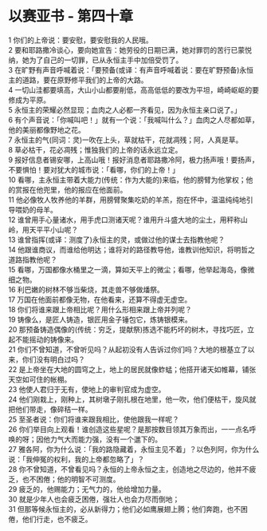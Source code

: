 # 以赛亚书 - 第四十章
  
 1 你们的上帝说：要安慰，要安慰我的人民哦。  
 2 要和耶路撒冷谈心，要向她宣告：她劳役的日期已满，她对罪罚的苦行已蒙悦纳，她为了自己的一切罪，已从永恒主手中加倍受罚了。  
 3 在旷野有声音呼喊着说：「要预备(或译：有声音呼喊着说：要在旷野预备)永恒主的道路，要在原野修平我们的上帝的大路。  
 4 一切山洼都要填高，大山小山都要削低，高高低低的要改为平坦，崎崎岖岖的要修成为平原。  
 5 永恒主的荣耀必然显现；血肉之人必都一齐看见，因为永恒主亲口说了。」  
 6 有个声音说：「你喊叫吧！」就有一个说：「我喊叫什么？」血肉之人尽都如草，他的美丽都像野地之花。  
 7 永恒主的气(同词：灵)一吹在上头，草就枯干，花就凋残；阿，人真是草。  
 8 草必枯干，花必凋残；惟独我们的上帝的话永远立定。  
 9 报好信息者锡安哪，上高山哦！报好消息者耶路撒冷阿，极力扬声哦！要扬声，不要惧怕！要对犹大的城市说：「看哪，你们的上帝！」  
 10 看哪，主永恒主带着大能力(传统：作为大能的)来临，他的膀臂为他掌权；他的赏报在他兜里，他的报应在他面前。  
 11 他必像牧人牧养他的羊群，用膀臂聚集吃奶的羊羔，抱在怀中，温温纯纯地引导喂奶的母羊。  
 12 谁曾用手心量诸水，用手虎口测诸天呢？谁用升斗盛大地的尘土，用秤称山岭，用天平平小山呢？  
 13 谁曾指挥(或译：测度了)永恒主的灵，或做过他的谋士去指教他呢？  
 14 他跟谁商议，而谁给他明达；谁将对的路径教导他，谁教训他知识，将明哲之道路指教他呢？  
 15 看哪，万国都像水桶里之一滴，算如天平上的微尘；看哪，他举起海岛，像微细之物。  
 16 利巴嫩的树林不够当柴烧，其走兽不够做燔祭。  
 17 万国在他面前都像无物，在他看来，还算不得虚无虚空。  
 18 你们将谁来跟上帝相比呢？用什么形相来跟上帝并列呢？  
 19 铸像么，是匠人铸造，银匠用金子锤包它，炼铸银模来。  
 20 那预备铸造偶像的(传统：穷乏，提献祭)拣选不能朽坏的树木，寻找巧匠，立起不能摇动的铸像来。  
 21 你们不曾知道，不曾听见吗？从起初没有人告诉过你们吗？大地的根基立了以来，你们没有明白过吗？  
 22 是上帝坐在大地的圆穹之上，地上的居民就像蚱蜢；他搭开诸天如帷幕，铺张天空如可住的帐棚。  
 23 他使人君归于无有，使地上的审判官成为虚空。  
 24 他们刚栽上，刚种上，其树墩子刚扎根在地里，他一吹，他们便枯干，旋风就把他们带走，像碎秸一样。  
 25 至圣者说：你们将谁来跟我相比，使他跟我一样呢？  
 26 你们举目向上观看！谁创造这些星呢？是那按数目领其万象而出，一一点名呼唤的呀；因他力气大而能力强，没有一个邋下的。  
 27 雅各阿，你为什么说：「我的路隐藏着，永恒主见不着」？以色列阿，你为什么说：「我伸冤的权利，我的上帝都忽略了」？  
 28 你不曾知道，不曾看见吗？永恒的上帝永恒之主，创造地之尽边的，他并不疲乏，也不困倦；他的明智不可测度。  
 29 疲乏的，他赐能力；无气力的，他给增加力量。  
 30 就是少年人也会疲乏困倦，强壮人也会力尽而倒地；  
 31 但那等候永恒主的，必从新得力；他们必如鹰展翅上腾；他们奔跑，也不困倦，他们行走，也不疲乏。
